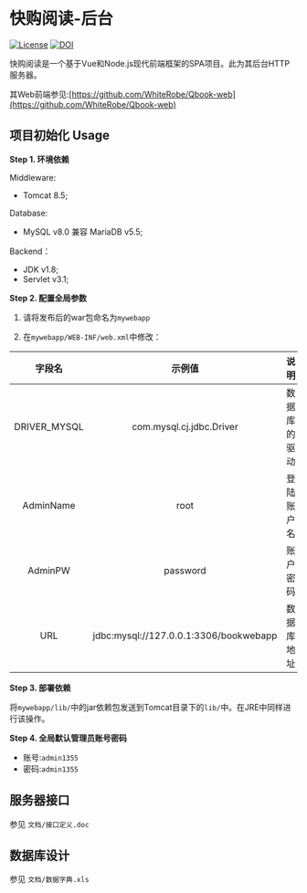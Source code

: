 # 快购阅读-后台

[![License](https://img.shields.io/github/license/mashape/apistatus.svg?maxAge=2592000)](https://github.com/WhiteRobe/Qbook_server/blob/master/LICENSE)
<a href="https://zenodo.org/badge/latestdoi/193224751"><img src="https://zenodo.org/badge/193224751.svg" alt="DOI"></a>

快购阅读是一个基于Vue和Node.js现代前端框架的SPA项目。此为其后台HTTP服务器。

其Web前端参见:[https://github.com/WhiteRobe/Qbook-web](https://github.com/WhiteRobe/Qbook-web)

## 项目初始化 Usage ##

**Step 1. 环境依赖**

Middleware:

- Tomcat 8.5;

Database:

- MySQL v8.0 兼容 MariaDB v5.5;

Backend：

- JDK v1.8;
- Servlet v3.1;

**Step 2. 配置全局参数**

1. 请将发布后的war包命名为`mywebapp`

2. 在`mywebapp/WEB-INF/web.xml`中修改：

字段名|示例值|说明
:-:|:-:|:-:
DRIVER_MYSQL|com.mysql.cj.jdbc.Driver|数据库的驱动
AdminName|root|登陆账户名
AdminPW|password|账户密码
URL|jdbc:mysql://127.0.0.1:3306/bookwebapp|数据库地址

**Step 3. 部署依赖**

将`mywebapp/lib/`中的jar依赖包发送到Tomcat目录下的`lib/`中。在JRE中同样进行该操作。

**Step 4. 全局默认管理员账号密码**

- 账号:`admin1355`
- 密码:`admin1355`

## 服务器接口 ##

参见 `文档/接口定义.doc`

## 数据库设计 ##

参见 `文档/数据字典.xls`
